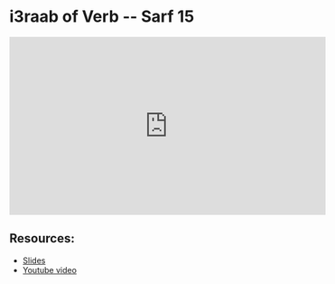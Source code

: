 # i3raab of Verb --  Sarf 15

<iframe width="560" height="315" src="https://www.youtube-nocookie.com/embed/V2sT-2WDbqk?start=0" frameborder="0" allow="accelerometer; autoplay; encrypted-media; gyroscope; picture-in-picture" allowfullscreen="allowfullscreen"></iframe><BR>



## Resources:
- [Slides](https://github.com/arshare/resources_balagha_pdfs)
- [Youtube video](https://www.youtube.com/watch?v=V2sT-2WDbqk&list=PLzn0qdi6JpdvWf0IDGNfaiM-okPqDuQoc&index=$INDEX)

